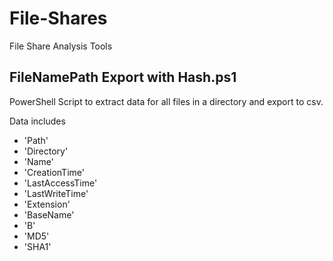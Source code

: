 # File-Shares
File Share Analysis Tools

## FileNamePath Export with Hash.ps1
PowerShell Script to extract data for all files in a directory and export to csv.

Data includes 
* 'Path'
* 'Directory'
* 'Name'
* 'CreationTime'
* 'LastAccessTime'
* 'LastWriteTime'
* 'Extension'
* 'BaseName'
* 'B'
* 'MD5'
* 'SHA1'

